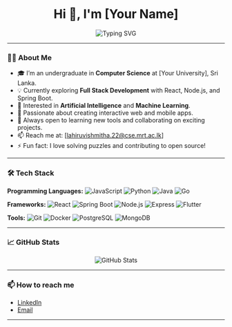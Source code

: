 <h1 align="center">Hi 👋, I'm [Your Name]</h1>

<p align="center">
  <img src="https://readme-typing-svg.demolab.com?font=Fira+Code&pause=1000&center=true&vCenter=true&width=435&lines=Full+Stack+Developer;AI+and+ML+Enthusiast;Passionate+about+learning+new+tech" alt="Typing SVG" />
</p>

---

### 👨‍💻 About Me

- 🎓 I’m an undergraduate in **Computer Science** at [Your University], Sri Lanka.
- 💡 Currently exploring **Full Stack Development** with React, Node.js, and Spring Boot.
- 🤖 Interested in **Artificial Intelligence** and **Machine Learning**.
- 🚀 Passionate about creating interactive web and mobile apps.
- 🌱 Always open to learning new tools and collaborating on exciting projects.
- 📫 Reach me at: [lahiruvishmitha.22@cse.mrt.ac.lk]
- ⚡ Fun fact: I love solving puzzles and contributing to open source!

---

### 🛠️ Tech Stack

**Programming Languages:**
![JavaScript](https://img.shields.io/badge/-JavaScript-black?style=flat-square&logo=javascript)
![Python](https://img.shields.io/badge/-Python-black?style=flat-square&logo=python)
![Java](https://img.shields.io/badge/-Java-black?style=flat-square&logo=java)
![Go](https://img.shields.io/badge/-Go-black?style=flat-square&logo=go)

**Frameworks:**
![React](https://img.shields.io/badge/-React-black?style=flat-square&logo=react)
![Spring Boot](https://img.shields.io/badge/-SpringBoot-black?style=flat-square&logo=springboot)
![Node.js](https://img.shields.io/badge/-Node.js-black?style=flat-square&logo=node.js)
![Express](https://img.shields.io/badge/-Express-black?style=flat-square&logo=express)
![Flutter](https://img.shields.io/badge/-Flutter-black?style=flat-square&logo=flutter)

**Tools:**
![Git](https://img.shields.io/badge/-Git-black?style=flat-square&logo=git)
![Docker](https://img.shields.io/badge/-Docker-black?style=flat-square&logo=docker)
![PostgreSQL](https://img.shields.io/badge/-PostgreSQL-black?style=flat-square&logo=postgresql)
![MongoDB](https://img.shields.io/badge/-MongoDB-black?style=flat-square&logo=mongodb)

---

### 📈 GitHub Stats

<p align="center">
  <img src="https://github-readme-stats.vercel.app/api?username=YOUR_GITHUB_USERNAME&show_icons=true&theme=dark" alt="GitHub Stats" />
</p>

---

### 📫 How to reach me

- [LinkedIn](https://www.linkedin.com/in/lahiru-vishmitha-b230ab342/)
- [Email](lahiruvishmitha.22@cse.mrt.ac.lk)

---

